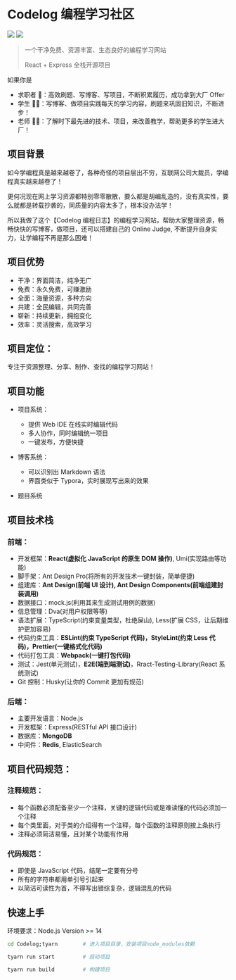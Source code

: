 # Codelog 编程学习社区

![](https://img.shields.io/badge/React-%5E17.0.0-brightgreen) ![](https://img.shields.io/badge/Express-%5E4.17.2-yellow)

> 一个干净免费、资源丰富、生态良好的编程学习网站
>
> React + Express 全栈开源项目

如果你是

- 求职者 👨：高效刷题、写博客、写项目，不断积累履历，成功拿到大厂 Offer
- 学生 👨‍🎓：写博客、做项目实践每天的学习内容，刷题来巩固旧知识，不断进步！
- 老师 👩‍🏫：了解时下最先进的技术、项目，来改善教学，帮助更多的学生进大厂！

## 项目背景

如今学编程真是越来越卷了，各种奇怪的项目层出不穷，互联网公司大裁员，学编程真实越来越卷了！

更何况现在网上学习资源都特别零零散散，要么都是胡编乱造的，没有真实性，要么就都是转载抄袭的，同质量的内容太多了，根本没办法学！

所以我做了这个【Codelog 编程日志】的编程学习网站，帮助大家整理资源，畅畅快快的写博客，做项目，还可以搭建自己的 Online Judge, 不断提升自身实力，让学编程不再是那么困难！

## 项目优势

- 干净：界面简洁，纯净无广
- 免费：永久免费，可赚激励
- 全面：海量资源，多种方向
- 共建：全民编辑，共同完善
- 崭新：持续更新，拥抱变化
- 效率：灵活搜索，高效学习

## 项目定位：

专注于资源整理、分享、制作、查找的编程学习网站！

## 项目功能

- 项目系统：

  - 提供 Web IDE 在线实时编辑代码
  - 多人协作，同时编辑统一项目
  - 一键发布，方便快捷

- 博客系统：

  - 可以识别出 Markdown 语法
  - 界面类似于 Typora，实时展现写出来的效果

- 题目系统

## 项目技术栈

### 前端：

- 开发框架：**React(虚拟化 JavaScript 的原生 DOM 操作)**, Umi(实现路由等功能)
- 脚手架：Ant Design Pro(将所有的开发技术一键封装，简单便捷)
- 组建库：**Ant Design(前端 UI 设计), Ant Design Components(前端组建封装调用)**
- 数据接口：mock.js(利用其来生成测试用例的数据)
- 信息管理：Dva(对用户权限等等)
- 语法扩展：TypeScript(约束变量类型，杜绝屎山), Less(扩展 CSS，让后期维护更加容易)
- 代码约束工具：**ESLint(约束 TypeScript 代码)，StyleLint(约束 Less 代码)，Prettier(一键格式化代码)**
- 代码打包工具：**Webpack(一键打包代码)**
- 测试：Jest(单元测试)，**E2E(端到端测试)**，Rract-Testing-Library(React 系统测试)
- Git 控制：Husky(让你的 Commit 更加有规范)

### 后端：

- 主要开发语言：Node.js
- 开发框架：Express(RESTful API 接口设计)
- 数据库：**MongoDB**
- 中间件：**Redis**, ElasticSearch

## 项目代码规范：

### 注释规范：

- 每个函数必须配备至少一个注释，关键的逻辑代码或是难读懂的代码必须加一个注释
- 每个类里面，对于类的介绍得有一个注释，每个函数的注释原则按上条执行
- 注释必须简洁易懂，且对某个功能有作用

### 代码规范：

- 即使是 JavaScript 代码，结尾一定要有分号
- 所有的字符串都用单引号引起来
- 以简洁可读性为首，不得写出错综复杂，逻辑混乱的代码

## 快速上手

环境要求：Node.js Version >= 14

```zsh
cd Codelog;tyarn		# 进入项目目录，安装项目node_modules依赖
```

```zsh
tyarn run start         # 启动项目
```

```zsh
tyarn run build         # 构建项目
```
